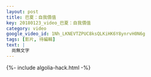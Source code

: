 ```yaml
---
layout: post
title: 巴夏：自我價值
key: 20180123_video_巴夏：自我價值
category: video
google_video_id: 1Nh_LKNEVTZPUC8ksQLKiHK6Y8ynrvH0N6g
tags: [影片, 待編輯]
text: |
  尚無文字
---
```


{%- include algolia-hack.html -%}
